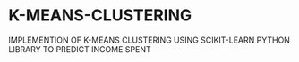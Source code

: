 # K-MEANS-CLUSTERING
IMPLEMENTION OF K-MEANS CLUSTERING USING SCIKIT-LEARN PYTHON LIBRARY TO PREDICT INCOME SPENT
